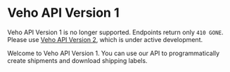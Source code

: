 # Veho API Version 1

<aside class="warning">
  Veho API Version 1 is no longer supported. Endpoints return only <code>410 GONE</code>.
  Please use <a href="https://veho-technologies.github.io/api-docs-v2/">Veho API Version 2</a>, which is under active development.
</aside>

Welcome to Veho API Version 1. You can use our API to programmatically create
shipments and download shipping labels.
